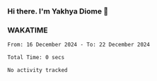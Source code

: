 ### Hi there. I'm Yakhya Diome 👋

### WAKATIME
<!--START_SECTION:waka-->

```txt
From: 16 December 2024 - To: 22 December 2024

Total Time: 0 secs

No activity tracked
```

<!--END_SECTION:waka-->
